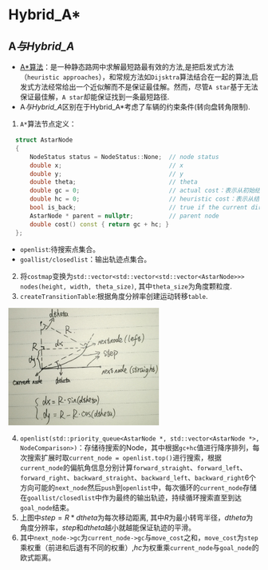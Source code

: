 # Hybrid_A*
## A*与Hybrid_A*
* [A*算法](https://scm_mos.gitlab.io/motion-planner/a-star/)：是一种静态路网中求解最短路最有效的方法,是把启发式方法（`heuristic approaches`），和常规方法如`Dijsktra`算法结合在一起的算法,启发式方法经常给出一个近似解而不是保证最佳解。然而，尽管`A star`基于无法保证最佳解，`A star`却能保证找到一条最短路径.  
* A*与Hybrid_A*区别在于Hybrid_A*考虑了车辆的约束条件(转向盘转角限制).  

1. `A*`算法节点定义：
  ```cpp
    struct AstarNode
    {
        NodeStatus status = NodeStatus::None;  // node status
        double x;                              // x
        double y;                              // y
        double theta;                          // theta
        double gc = 0;                         // actual cost：表示从初始结点到任意结点`n`的移动代价
        double hc = 0;                         // heuristic cost：表示从结点`n`到目标点的启发式评估代价
        bool is_back;                          // true if the current direction of the vehicle is back
        AstarNode * parent = nullptr;          // parent node
        double cost() const { return gc + hc; }
    };
  ```
  * `openlist`:待搜索点集合。  
  * `goallist/closedlist`：输出轨迹点集合。  
2. 将`costmap`变换为`std::vector<std::vector<std::vector<AstarNode>>> nodes(height, width, theta_size)`, 其中`theta_size`为角度颗粒度.  
3. `createTransitionTable`:根据角度分辨率创建运动转移`table`.    
<img src="./1.jpeg" width="60%" height="60%" />  

4. `openlist(std::priority_queue<AstarNode *, std::vector<AstarNode *>, NodeComparison>)`：存储待搜索的Node，其中根据`gc+hc`值进行降序排列，每次搜索扩展时取`current_node = openlist.top()`进行搜索，根据`current_node`的偏航角信息分别计算`forward_straight`、`forward_left`、`forward_right`、`backward_straight`、`backward_left`、`backward_right`6个方向可能的`next_node`然后`push`到`openlist`中，每次循环的`current_node`存储在`goallist/closedlist`中作为最终的输出轨迹，持续循环搜索直至到达`goal_node`结束。 
5. 上图中$step = R * dtheta$为每次移动距离, 其中$R$为最小转弯半径，$dtheta$为角度分辨率，$step$和$dtheta$越小就越能保证轨迹的平滑。  
6. 其中`next_node->gc`为`current_node->gc`与`move_cost`之和，`move_cost`为`step`乘权重（前进和后退有不同的权重）,$hc$为权重乘`current_node`与`goal_node`的欧式距离。  